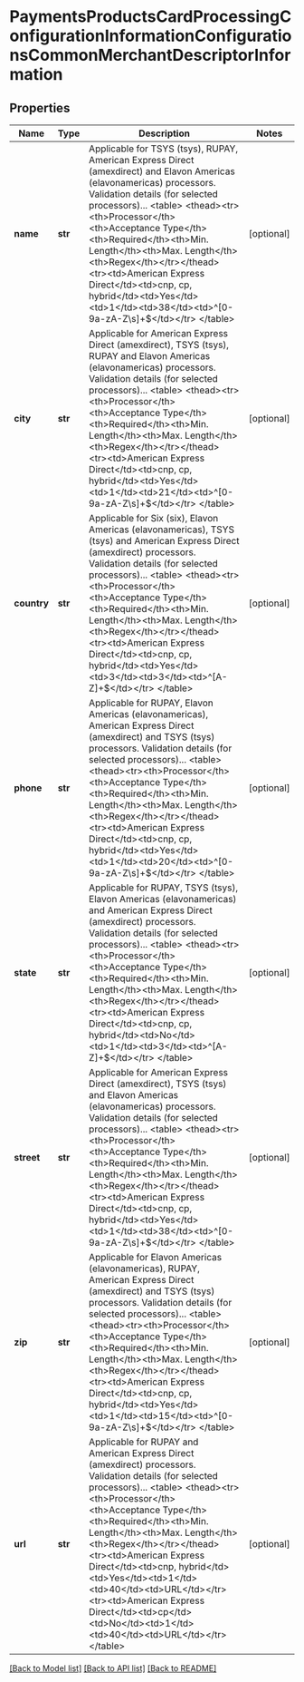 # PaymentsProductsCardProcessingConfigurationInformationConfigurationsCommonMerchantDescriptorInformation

## Properties
Name | Type | Description | Notes
------------ | ------------- | ------------- | -------------
**name** | **str** | Applicable for TSYS (tsys), RUPAY, American Express Direct (amexdirect) and Elavon Americas (elavonamericas) processors.  Validation details (for selected processors)...  &lt;table&gt; &lt;thead&gt;&lt;tr&gt;&lt;th&gt;Processor&lt;/th&gt;&lt;th&gt;Acceptance Type&lt;/th&gt;&lt;th&gt;Required&lt;/th&gt;&lt;th&gt;Min. Length&lt;/th&gt;&lt;th&gt;Max. Length&lt;/th&gt;&lt;th&gt;Regex&lt;/th&gt;&lt;/tr&gt;&lt;/thead&gt; &lt;tr&gt;&lt;td&gt;American Express Direct&lt;/td&gt;&lt;td&gt;cnp, cp, hybrid&lt;/td&gt;&lt;td&gt;Yes&lt;/td&gt;&lt;td&gt;1&lt;/td&gt;&lt;td&gt;38&lt;/td&gt;&lt;td&gt;^[0-9a-zA-Z\\s]+$&lt;/td&gt;&lt;/tr&gt; &lt;/table&gt;  | [optional] 
**city** | **str** | Applicable for American Express Direct (amexdirect), TSYS (tsys), RUPAY and Elavon Americas (elavonamericas) processors.  Validation details (for selected processors)...  &lt;table&gt; &lt;thead&gt;&lt;tr&gt;&lt;th&gt;Processor&lt;/th&gt;&lt;th&gt;Acceptance Type&lt;/th&gt;&lt;th&gt;Required&lt;/th&gt;&lt;th&gt;Min. Length&lt;/th&gt;&lt;th&gt;Max. Length&lt;/th&gt;&lt;th&gt;Regex&lt;/th&gt;&lt;/tr&gt;&lt;/thead&gt; &lt;tr&gt;&lt;td&gt;American Express Direct&lt;/td&gt;&lt;td&gt;cnp, cp, hybrid&lt;/td&gt;&lt;td&gt;Yes&lt;/td&gt;&lt;td&gt;1&lt;/td&gt;&lt;td&gt;21&lt;/td&gt;&lt;td&gt;^[0-9a-zA-Z\\s]+$&lt;/td&gt;&lt;/tr&gt; &lt;/table&gt;  | [optional] 
**country** | **str** | Applicable for Six (six), Elavon Americas (elavonamericas), TSYS (tsys) and American Express Direct (amexdirect) processors.  Validation details (for selected processors)...  &lt;table&gt; &lt;thead&gt;&lt;tr&gt;&lt;th&gt;Processor&lt;/th&gt;&lt;th&gt;Acceptance Type&lt;/th&gt;&lt;th&gt;Required&lt;/th&gt;&lt;th&gt;Min. Length&lt;/th&gt;&lt;th&gt;Max. Length&lt;/th&gt;&lt;th&gt;Regex&lt;/th&gt;&lt;/tr&gt;&lt;/thead&gt; &lt;tr&gt;&lt;td&gt;American Express Direct&lt;/td&gt;&lt;td&gt;cnp, cp, hybrid&lt;/td&gt;&lt;td&gt;Yes&lt;/td&gt;&lt;td&gt;3&lt;/td&gt;&lt;td&gt;3&lt;/td&gt;&lt;td&gt;^[A-Z]+$&lt;/td&gt;&lt;/tr&gt; &lt;/table&gt;  | [optional] 
**phone** | **str** | Applicable for RUPAY, Elavon Americas (elavonamericas), American Express Direct (amexdirect) and TSYS (tsys) processors.  Validation details (for selected processors)...  &lt;table&gt; &lt;thead&gt;&lt;tr&gt;&lt;th&gt;Processor&lt;/th&gt;&lt;th&gt;Acceptance Type&lt;/th&gt;&lt;th&gt;Required&lt;/th&gt;&lt;th&gt;Min. Length&lt;/th&gt;&lt;th&gt;Max. Length&lt;/th&gt;&lt;th&gt;Regex&lt;/th&gt;&lt;/tr&gt;&lt;/thead&gt; &lt;tr&gt;&lt;td&gt;American Express Direct&lt;/td&gt;&lt;td&gt;cnp, cp, hybrid&lt;/td&gt;&lt;td&gt;Yes&lt;/td&gt;&lt;td&gt;1&lt;/td&gt;&lt;td&gt;20&lt;/td&gt;&lt;td&gt;^[0-9a-zA-Z\\s]+$&lt;/td&gt;&lt;/tr&gt; &lt;/table&gt;  | [optional] 
**state** | **str** | Applicable for RUPAY, TSYS (tsys), Elavon Americas (elavonamericas) and American Express Direct (amexdirect) processors.  Validation details (for selected processors)...  &lt;table&gt; &lt;thead&gt;&lt;tr&gt;&lt;th&gt;Processor&lt;/th&gt;&lt;th&gt;Acceptance Type&lt;/th&gt;&lt;th&gt;Required&lt;/th&gt;&lt;th&gt;Min. Length&lt;/th&gt;&lt;th&gt;Max. Length&lt;/th&gt;&lt;th&gt;Regex&lt;/th&gt;&lt;/tr&gt;&lt;/thead&gt; &lt;tr&gt;&lt;td&gt;American Express Direct&lt;/td&gt;&lt;td&gt;cnp, cp, hybrid&lt;/td&gt;&lt;td&gt;No&lt;/td&gt;&lt;td&gt;1&lt;/td&gt;&lt;td&gt;3&lt;/td&gt;&lt;td&gt;^[A-Z]+$&lt;/td&gt;&lt;/tr&gt; &lt;/table&gt;  | [optional] 
**street** | **str** | Applicable for American Express Direct (amexdirect), TSYS (tsys) and Elavon Americas (elavonamericas) processors.  Validation details (for selected processors)...  &lt;table&gt; &lt;thead&gt;&lt;tr&gt;&lt;th&gt;Processor&lt;/th&gt;&lt;th&gt;Acceptance Type&lt;/th&gt;&lt;th&gt;Required&lt;/th&gt;&lt;th&gt;Min. Length&lt;/th&gt;&lt;th&gt;Max. Length&lt;/th&gt;&lt;th&gt;Regex&lt;/th&gt;&lt;/tr&gt;&lt;/thead&gt; &lt;tr&gt;&lt;td&gt;American Express Direct&lt;/td&gt;&lt;td&gt;cnp, cp, hybrid&lt;/td&gt;&lt;td&gt;Yes&lt;/td&gt;&lt;td&gt;1&lt;/td&gt;&lt;td&gt;38&lt;/td&gt;&lt;td&gt;^[0-9a-zA-Z\\s]+$&lt;/td&gt;&lt;/tr&gt; &lt;/table&gt;  | [optional] 
**zip** | **str** | Applicable for Elavon Americas (elavonamericas), RUPAY, American Express Direct (amexdirect) and TSYS (tsys) processors.  Validation details (for selected processors)...  &lt;table&gt; &lt;thead&gt;&lt;tr&gt;&lt;th&gt;Processor&lt;/th&gt;&lt;th&gt;Acceptance Type&lt;/th&gt;&lt;th&gt;Required&lt;/th&gt;&lt;th&gt;Min. Length&lt;/th&gt;&lt;th&gt;Max. Length&lt;/th&gt;&lt;th&gt;Regex&lt;/th&gt;&lt;/tr&gt;&lt;/thead&gt; &lt;tr&gt;&lt;td&gt;American Express Direct&lt;/td&gt;&lt;td&gt;cnp, cp, hybrid&lt;/td&gt;&lt;td&gt;Yes&lt;/td&gt;&lt;td&gt;1&lt;/td&gt;&lt;td&gt;15&lt;/td&gt;&lt;td&gt;^[0-9a-zA-Z\\s]+$&lt;/td&gt;&lt;/tr&gt; &lt;/table&gt;  | [optional] 
**url** | **str** | Applicable for RUPAY and American Express Direct (amexdirect) processors.  Validation details (for selected processors)...  &lt;table&gt; &lt;thead&gt;&lt;tr&gt;&lt;th&gt;Processor&lt;/th&gt;&lt;th&gt;Acceptance Type&lt;/th&gt;&lt;th&gt;Required&lt;/th&gt;&lt;th&gt;Min. Length&lt;/th&gt;&lt;th&gt;Max. Length&lt;/th&gt;&lt;th&gt;Regex&lt;/th&gt;&lt;/tr&gt;&lt;/thead&gt; &lt;tr&gt;&lt;td&gt;American Express Direct&lt;/td&gt;&lt;td&gt;cnp, hybrid&lt;/td&gt;&lt;td&gt;Yes&lt;/td&gt;&lt;td&gt;1&lt;/td&gt;&lt;td&gt;40&lt;/td&gt;&lt;td&gt;URL&lt;/td&gt;&lt;/tr&gt; &lt;tr&gt;&lt;td&gt;American Express Direct&lt;/td&gt;&lt;td&gt;cp&lt;/td&gt;&lt;td&gt;No&lt;/td&gt;&lt;td&gt;1&lt;/td&gt;&lt;td&gt;40&lt;/td&gt;&lt;td&gt;URL&lt;/td&gt;&lt;/tr&gt; &lt;/table&gt;  | [optional] 

[[Back to Model list]](../README.md#documentation-for-models) [[Back to API list]](../README.md#documentation-for-api-endpoints) [[Back to README]](../README.md)



